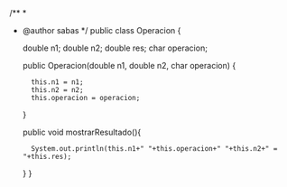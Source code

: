 /**
*
* @author sabas 
*/
public class Operacion {
    
    double n1;
    double n2;
    double res;
    char operacion;

    
    public Operacion(double n1, double n2, char operacion) {
        
        this.n1 = n1;
        this.n2 = n2;
        this.operacion = operacion;
    }
    
        
    public void mostrarResultado(){
        
        System.out.println(this.n1+" "+this.operacion+" "+this.n2+" = "+this.res);
        
    }
}
